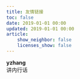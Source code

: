 ```yaml
---
title: 友情链接
toc: false
date: 2019-01-01 00:00
updated: 2019-01-01 00:00
article:
    show_neighbor: false
    licenses_show: false
---
```


<div class="content-half">
  <div class="box box-half">
    <a target="_blank" rel="noopener" href="https://yzhang-gh.github.io/notes/">
      <article class="media">
        <div class="media-left">
          <div class="image is-64x64">
            <a class="gallery-item" href="https://yzhang-gh.github.io/notes/imgs/joshua-tree.jpg"><img class="is-rounded" src="https://yzhang-gh.github.io/notes/imgs/joshua-tree.jpg" alt=""></a>
          </div>
        </div>
        <div class="media-content">
          <div class="content">
            <strong class="has-text-success">yzhang</strong>
              <br>
              <span>讲内行话</span>
          </div>
        </div>
      </article>
    </a>
  </div>
  <div class="box-interval"></div>
</div>